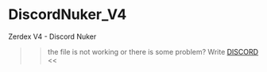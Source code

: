 # DiscordNuker_V4
Zerdex V4 - Discord Nuker

 >> the file is not working or there is some problem? Write [DISCORD](https://discord.gg/fqMXcdaqgz) <<
